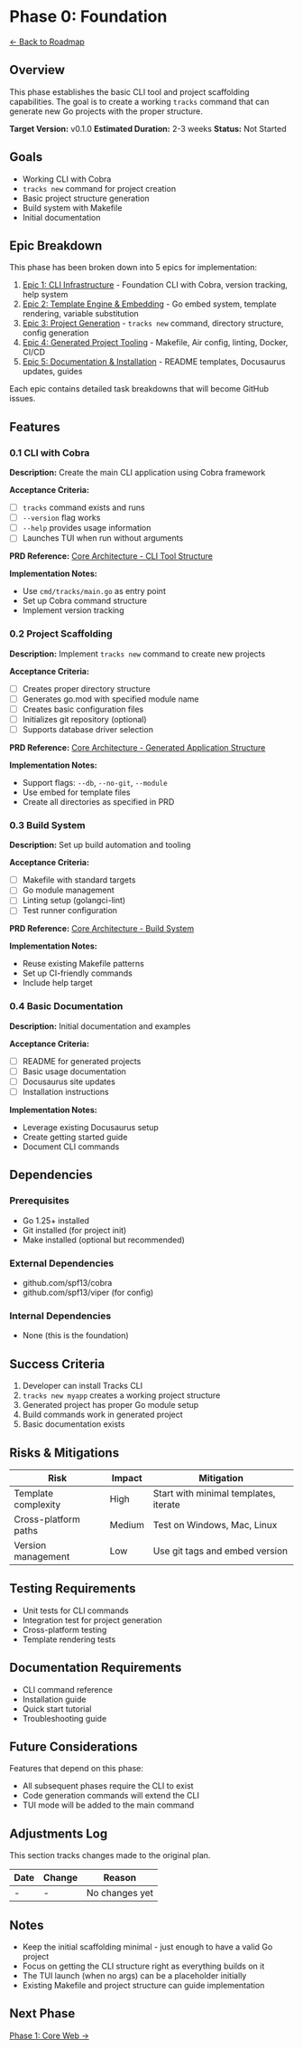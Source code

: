 # Phase 0: Foundation

[← Back to Roadmap](../README.md)

## Overview

This phase establishes the basic CLI tool and project scaffolding capabilities. The goal is to create a working `tracks` command that can generate new Go projects with the proper structure.

**Target Version:** v0.1.0
**Estimated Duration:** 2-3 weeks
**Status:** Not Started

## Goals

- Working CLI with Cobra
- `tracks new` command for project creation
- Basic project structure generation
- Build system with Makefile
- Initial documentation

## Epic Breakdown

This phase has been broken down into 5 epics for implementation:

1. [Epic 1: CLI Infrastructure](./epics/1-cli-infrastructure.md) - Foundation CLI with Cobra, version tracking, help system
2. [Epic 2: Template Engine & Embedding](./epics/2-template-engine.md) - Go embed system, template rendering, variable substitution
3. [Epic 3: Project Generation](./epics/3-project-generation.md) - `tracks new` command, directory structure, config generation
4. [Epic 4: Generated Project Tooling](./epics/4-generated-tooling.md) - Makefile, Air config, linting, Docker, CI/CD
5. [Epic 5: Documentation & Installation](./epics/5-documentation.md) - README templates, Docusaurus updates, guides

Each epic contains detailed task breakdowns that will become GitHub issues.

## Features

### 0.1 CLI with Cobra

**Description:** Create the main CLI application using Cobra framework

**Acceptance Criteria:**

- [ ] `tracks` command exists and runs
- [ ] `--version` flag works
- [ ] `--help` provides usage information
- [ ] Launches TUI when run without arguments

**PRD Reference:** [Core Architecture - CLI Tool Structure](../../prd/1_core_architecture.md#cli-tool-structure)

**Implementation Notes:**

- Use `cmd/tracks/main.go` as entry point
- Set up Cobra command structure
- Implement version tracking

### 0.2 Project Scaffolding

**Description:** Implement `tracks new` command to create new projects

**Acceptance Criteria:**

- [ ] Creates proper directory structure
- [ ] Generates go.mod with specified module name
- [ ] Creates basic configuration files
- [ ] Initializes git repository (optional)
- [ ] Supports database driver selection

**PRD Reference:** [Core Architecture - Generated Application Structure](../../prd/1_core_architecture.md#generated-application-structure)

**Implementation Notes:**

- Support flags: `--db`, `--no-git`, `--module`
- Use embed for template files
- Create all directories as specified in PRD

### 0.3 Build System

**Description:** Set up build automation and tooling

**Acceptance Criteria:**

- [ ] Makefile with standard targets
- [ ] Go module management
- [ ] Linting setup (golangci-lint)
- [ ] Test runner configuration

**PRD Reference:** [Core Architecture - Build System](../../prd/1_core_architecture.md#build-system)

**Implementation Notes:**

- Reuse existing Makefile patterns
- Set up CI-friendly commands
- Include help target

### 0.4 Basic Documentation

**Description:** Initial documentation and examples

**Acceptance Criteria:**

- [ ] README for generated projects
- [ ] Basic usage documentation
- [ ] Docusaurus site updates
- [ ] Installation instructions

**Implementation Notes:**

- Leverage existing Docusaurus setup
- Create getting started guide
- Document CLI commands

## Dependencies

### Prerequisites

- Go 1.25+ installed
- Git installed (for project init)
- Make installed (optional but recommended)

### External Dependencies

- github.com/spf13/cobra
- github.com/spf13/viper (for config)

### Internal Dependencies

- None (this is the foundation)

## Success Criteria

1. Developer can install Tracks CLI
2. `tracks new myapp` creates a working project structure
3. Generated project has proper Go module setup
4. Build commands work in generated project
5. Basic documentation exists

## Risks & Mitigations

| Risk | Impact | Mitigation |
|------|--------|------------|
| Template complexity | High | Start with minimal templates, iterate |
| Cross-platform paths | Medium | Test on Windows, Mac, Linux |
| Version management | Low | Use git tags and embed version |

## Testing Requirements

- Unit tests for CLI commands
- Integration test for project generation
- Cross-platform testing
- Template rendering tests

## Documentation Requirements

- CLI command reference
- Installation guide
- Quick start tutorial
- Troubleshooting guide

## Future Considerations

Features that depend on this phase:

- All subsequent phases require the CLI to exist
- Code generation commands will extend the CLI
- TUI mode will be added to the main command

## Adjustments Log

This section tracks changes made to the original plan.

| Date | Change | Reason |
|------|--------|--------|
| - | - | No changes yet |

## Notes

- Keep the initial scaffolding minimal - just enough to have a valid Go project
- Focus on getting the CLI structure right as everything builds on it
- The TUI launch (when no args) can be a placeholder initially
- Existing Makefile and project structure can guide implementation

## Next Phase

[Phase 1: Core Web →](./1-core-web.md)
